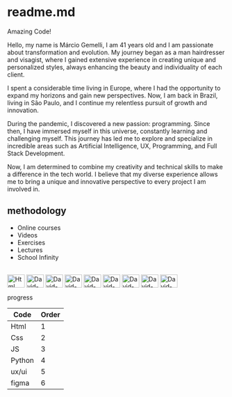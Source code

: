 # readme.md

Amazing Code!

Hello, my name is Márcio Gemelli, I am 41 years old and I am passionate about transformation and evolution. My journey began as a man hairdresser and visagist, where I gained extensive experience in creating unique and personalized styles, always enhancing the beauty and individuality of each client.

I spent a considerable time living in Europe, where I had the opportunity to expand my horizons and gain new perspectives. Now, I am back in Brazil, living in São Paulo, and I continue my relentless pursuit of growth and innovation.

During the pandemic, I discovered a new passion: programming. Since then, I have immersed myself in this universe, constantly learning and challenging myself. This journey has led me to explore and specialize in incredible areas such as Artificial Intelligence, UX, Programming, and Full Stack Development.

Now, I am determined to combine my creativity and technical skills to make a difference in the tech world. I believe that my diverse experience allows me to bring a unique and innovative perspective to every project I am involved in.

## methodology
*  Online courses
*  Videos
*  Exercises
*  Lectures
*  School Infinity


<div style="display: inline_block"><br>
  <img align="center" alt="Html" height="30" width="40" src="https://upload.wikimedia.org/wikipedia/commons/thumb/6/61/HTML5_logo_and_wordmark.svg/1024px-HTML5_logo_and_wordmark.svg.png">
  <img align="center" alt="David-Cisco" height="30" width="40" src="https://icongr.am/simple/cisco.svg?size=128&color=00ff4c&colored=false">
  <img align="center" alt="David-HPE" height="30" width="40" src="https://icongr.am/simple/hp.svg?size=118&color=00ff4c&colored=false">
  <img align="center" alt="David-Fortinet" height="30" width="40" src="https://icongr.am/simple/fortinet.svg?size=118&color=00ff4c&colored=false">
  <img align="center" alt="David-Linux" height="30" width="40" src="https://icongr.am/simple/linux.svg?size=118&color=00ff4c&colored=false">
  <img align="center" alt="David-Duolingo" height="30" width="40" src="https://icongr.am/simple/duolingo.svg?size=128&color=00ff4c&colored=false">
  <img align="center" alt="David-Windows" height="30" width="40" src="https://icongr.am/simple/windows.svg?size=118&color=00ff4c&colored=false" />
  <img align="center" alt="David-Vscode" height="30" width="40" src="https://icongr.am/simple/visualstudiocode.svg?size=118&color=00ff4c&colored=false" />
  <img align="center" alt="David-Ap" height="30" width="40" src="https://icongr.am/material/access-point.svg?size=128&color=00ff4c" />
  </div>

progress

Code    |  Order           
------- | --------            
Html    | 1
Css     | 2
JS      | 3
Python  | 4
ux/ui   | 5
figma   | 6
